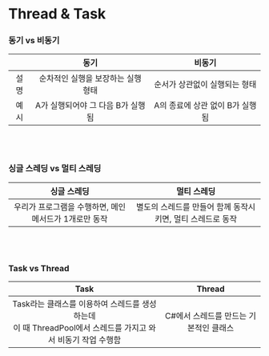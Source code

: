 # Thread & Task


### 동기 vs 비동기
||동기|비동기|
|:---:|:---:|:---:|
|설명|순차적인 실행을 보장하는 실행 형태|순서가 상관없이 실행되는 형태|
|예시|A가 실행되어야 그 다음 B가 실행됨|A의 종료에 상관 없이 B가 실행됨|
<br>
<br>

### 싱글 스레딩 vs 멀티 스레딩
|싱글 스레딩|멀티 스레딩|
|:---:|:---:|
|우리가 프로그램을 수행하면, 메인 메서드가 1개로만 동작|별도의 스레드를 만들어 함께 동작시키면, 멀티 스레드로 동작|
<br>
<br>

### Task vs Thread
|Task|Thread|
|:---:|:---:|
|Task라는 클래스를 이용하여 스레드를 생성하는데<br>이 때 ThreadPool에서 스레드를 가지고 와서 비동기 작업 수행함|C#에서 스레드를 만드는 기본적인 클래스|

